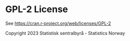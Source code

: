 # GPL-2 License

See https://cran.r-project.org/web/licenses/GPL-2

Copyright 2023 Statistisk sentralbyrå - Statistics Norway


